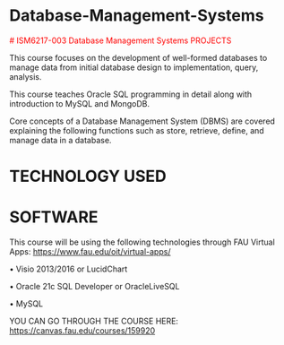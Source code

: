 # Database-Management-Systems

<span style="color:red"># ISM6217-003 Database Management Systems PROJECTS</span>

This course focuses on the development of well-formed databases to manage data from initial database design to implementation, query, analysis. 

This course teaches Oracle SQL programming in detail along with introduction to MySQL and MongoDB. 

Core concepts of a Database Management System (DBMS) are covered explaining the following functions such as store, retrieve, define, and manage data in a database.

# TECHNOLOGY USED

# SOFTWARE
This course will be using the following technologies through FAU Virtual Apps: https://www.fau.edu/oit/virtual-apps/

• Visio 2013/2016 or LucidChart

• Oracle 21c SQL Developer or OracleLiveSQL

• MySQL

YOU CAN GO THROUGH THE COURSE HERE: https://canvas.fau.edu/courses/159920

